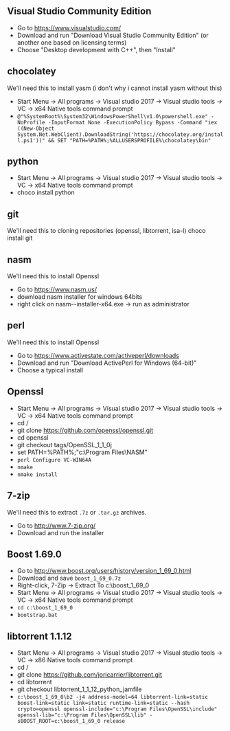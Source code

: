 ## Visual Studio Community Edition

- Go to https://www.visualstudio.com/
- Download and run "Download Visual Studio Community Edition" (or another one based on licensing terms)
- Choose "Desktop development with C++", then "Install"

## chocolatey

We'll need this to install yasm (i don't why i cannot install yasm without this)
- Start Menu → All programs → Visual studio 2017 → Visual studio tools → VC → x64 Native tools command prompt
- `@"%SystemRoot%\System32\WindowsPowerShell\v1.0\powershell.exe" -NoProfile -InputFormat None -ExecutionPolicy Bypass -Command "iex ((New-Object System.Net.WebClient).DownloadString('https://chocolatey.org/install.ps1'))" && SET "PATH=%PATH%;%ALLUSERSPROFILE%\chocolatey\bin"`

## python

- Start Menu → All programs → Visual studio 2017 → Visual studio tools → VC → x64 Native tools command prompt
- choco install python


## git

We'll need this to cloning repositories (openssl, libtorrent, isa-l)
choco install git

## nasm

We'll need this to install Openssl

- Go to https://www.nasm.us/
- download nasm installer for windows 64bits
- right click on nasm-<version>-installer-x64.exe -> run as administrator

## perl

We'll need this to install Openssl

- Go to https://www.activestate.com/activeperl/downloads
- Download and run "Download ActivePerl for Windows (64-bit)"
- Choose a typical install


## Openssl

- Start Menu → All programs → Visual studio 2017 → Visual studio tools → VC → x64 Native tools command prompt
- cd /
- git clone https://github.com/openssl/openssl.git
- cd openssl
- git checkout tags/OpenSSL_1_1_0j
- set PATH=%PATH%;"c:\Program Files\NASM"
- `perl Configure VC-WIN64A`
- `nmake`
- `nmake install`


## 7-zip

We'll need this to extract `.7z` or `.tar.gz` archives.

- Go to http://www.7-zip.org/
- Download and run the installer

## Boost 1.69.0

- Go to http://www.boost.org/users/history/version_1_69_0.html
- Download and save `boost_1_69_0.7z`
- Right-click, 7-Zip → Extract To c:\boost_1_69_0
- Start Menu → All programs → Visual studio 2017 → Visual studio tools → VC → x64 Native tools command prompt
- `cd c:\boost_1_69_0`
- `bootstrap.bat`


## libtorrent 1.1.12

- Start Menu → All programs → Visual studio 2017 → Visual studio tools → VC → x86 Native tools command prompt
- cd /
- git clone https://github.com/joricarrier/libtorrent.git
- cd libtorrent
- git checkout libtorrent_1_1_12_python_jamfile
- `c:\boost_1_69_0\b2 -j4 address-model=64 libtorrent-link=static boost-link=static link=static runtime-link=static --hash crypto=openssl openssl-include="c:\Program Files\OpenSSL\include" openssl-lib="c:\Program Files\OpenSSL\lib" -sBOOST_ROOT=c:\boost_1_69_0 release`

